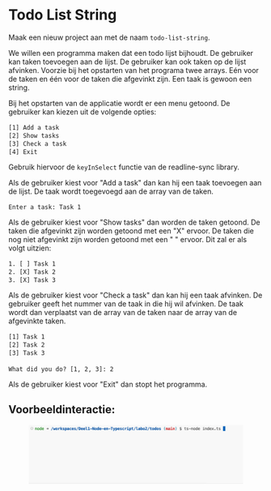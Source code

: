 # Todo List String

Maak een nieuw project aan met de naam `todo-list-string`.

We willen een programma maken dat een todo lijst bijhoudt. De gebruiker kan taken toevoegen aan de lijst. De gebruiker kan ook taken op de lijst afvinken. Voorzie bij het opstarten van het programa twee arrays. Eén voor de taken en één voor de taken die afgevinkt zijn. Een taak is gewoon een string.

Bij het opstarten van de applicatie wordt er een menu getoond. De gebruiker kan kiezen uit de volgende opties:

```
[1] Add a task
[2] Show tasks
[3] Check a task
[4] Exit
```

Gebruik hiervoor de `keyInSelect` functie van de readline-sync library.

Als de gebruiker kiest voor "Add a task" dan kan hij een taak toevoegen aan de lijst. De taak wordt toegevoegd aan de array van de taken.

```
Enter a task: Task 1
```

Als de gebruiker kiest voor "Show tasks" dan worden de taken getoond. De taken die afgevinkt zijn worden getoond met een "X" ervoor. De taken die nog niet afgevinkt zijn worden getoond met een " " ervoor. Dit zal er als volgt uitzien:

```
1. [ ] Task 1
2. [X] Task 2
3. [X] Task 3
```

Als de gebruiker kiest voor "Check a task" dan kan hij een taak afvinken. De gebruiker geeft het nummer van de taak in die hij wil afvinken. De taak wordt dan verplaatst van de array van de taken naar de array van de afgevinkte taken.

```
[1] Task 1
[2] Task 2
[3] Task 3

What did you do? [1, 2, 3]: 2
```

Als de gebruiker kiest voor "Exit" dan stopt het programma.

## **Voorbeeldinteractie:**

<figure><img src="../../exercises/node-typescript/todo-list-string/todos.gif" alt=""><figcaption></figcaption></figure>
